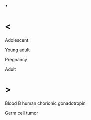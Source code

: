 # .

# <

Adolescent

Young adult

Pregnancy

Adult

# >

Blood B human chorionic gonadotropin

Germ cell tumor
